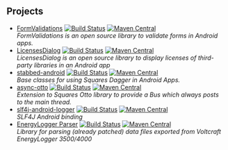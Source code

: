 Projects
--------

* [FormValidations](https://psdev.de/FormValidations) [![Build Status](https://ci.psdev.de/job/PSDevFormValidations/badge/icon)](https://ci.psdev.de/job/PSDevFormValidations/) [![Maven Central](https://maven-badges.herokuapp.com/maven-central/de.psdev.formvalidations/formvalidations/badge.svg)](https://maven-badges.herokuapp.com/maven-central/de.psdev.formvalidations/formvalidations)  
  *FormValidations is an open source library to validate forms in Android apps.*
* [LicensesDialog](https://psdev.de/LicensesDialog) [![Build Status](https://ci.psdev.de/job/PSDevLicensesDialog/badge/icon)](https://ci.psdev.de/job/PSDevLicensesDialog/)  [![Maven Central](https://maven-badges.herokuapp.com/maven-central/de.psdev.licensesdialog/licensesdialog/badge.svg)](https://maven-badges.herokuapp.com/maven-central/de.psdev.licensesdialog/licensesdialog)  
  *LicensesDialog is an open source library to display licenses of third-party libraries in an Android app*
* [stabbed-android](https://psdev.de/stabbed-android) [![Build Status](https://ci.psdev.de/job/PSDevStabbedAndroid/badge/icon)](https://ci.psdev.de/job/PSDevStabbedAndroid/) [![Maven Central](https://maven-badges.herokuapp.com/maven-central/de.psdev/stabbed-android/badge.svg)](https://maven-badges.herokuapp.com/maven-central/de.psdev/stabbed-android)  
  *Base classes for using Squares Dagger in Android Apps.*
* [async-otto](https://psdev.de/async-otto) [![Build Status](https://ci.psdev.de/job/PSDevAsyncOtto/badge/icon)](https://ci.psdev.de/job/PSDevAsyncOtto/) [![Maven Central](https://maven-badges.herokuapp.com/maven-central/de.psdev/async-otto/badge.svg)](https://maven-badges.herokuapp.com/maven-central/de.psdev/async-otto)  
  *Extension to Squares Otto library to provide a Bus which always posts to the main thread.*
* [slf4j-android-logger](https://psdev.de/slf4j-android-logger) [![Build Status](https://ci.psdev.de/job/PSDevSLF4JAndroidLogger/badge/icon)](https://ci.psdev.de/job/PSDevSLF4JAndroidLogger/) [![Maven Central](https://maven-badges.herokuapp.com/maven-central/de.psdev.slf4j-android-logger/slf4j-android-logger/badge.svg)](https://maven-badges.herokuapp.com/maven-central/de.psdev.slf4j-android-logger/slf4j-android-logger)  
  *SLF4J Android binding*
* [EnergyLogger Parser](https://psdev.de/energylogger-parser) [![Build Status](https://ci.psdev.de/job/PSDevEnergyLoggerParser/badge/icon)](https://ci.psdev.de/job/PSDevEnergyLoggerParser/)  [![Maven Central](https://maven-badges.herokuapp.com/maven-central/de.psdev/energylogger-parser/badge.svg)](https://maven-badges.herokuapp.com/maven-central/de.psdev/energylogger-parser)  
  *Library for parsing (already patched) data files exported from Voltcraft EnergyLogger 3500/4000*
